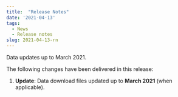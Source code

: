 ```yaml
---
title:  "Release Notes"
date: '2021-04-13'
tags:
  - News
  - Release notes
slug: 2021-04-13-rn
---
```


Data updates up to March 2021.

<!--more-->
The following changes have been delivered in this release:

1. **Update**: Data download files updated up to **March 2021** (when applicable).